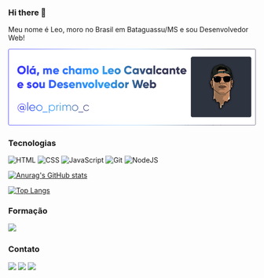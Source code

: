 ### Hi there 👋

Meu nome é Leo, moro no Brasil em Bataguassu/MS e sou Desenvolvedor Web! 

![Minha foto](https://raw.githubusercontent.com/DimyLeo/DimyLeo/main/img/Banner%201.0.png)

### Tecnologias
![HTML](https://img.shields.io/badge/HTML5-E34F26?style=for-the-badge&logo=html5&logoColor=white)
![CSS](https://img.shields.io/badge/CSS3-1572B6?style=for-the-badge&logo=css3&logoColor=white)
![JavaScript](https://img.shields.io/badge/JavaScript-323330?style=for-the-badge&logo=javascript&logoColor=F7DF1E)
![Git](https://img.shields.io/badge/GIT-E44C30?style=for-the-badge&logo=git&logoColor=white)
![NodeJS](https://img.shields.io/badge/Node.js-339933?style=for-the-badge&logo=nodedotjs&logoColor=white)

[![Anurag's GitHub stats](https://github-readme-stats.vercel.app/api?username=DimyLeo)](https://github.com/anuraghazra/github-readme-stats)

[![Top Langs](https://github-readme-stats.vercel.app/api/top-langs/?username=DimyLeo&langs_count=5)](https://github.com/anuraghazra/github-readme-stats)

### Formação
<p>
  <a href="https://github.com/betrybe"><img src="https://img.shields.io/badge/Trybe-blueviolet?color=2EBB88"></a>
</p>

### Contato
<p>
  <a href="https://www.linkedin.com/in/leo-cavalcante-701713235/"><img src="https://img.shields.io/badge/LinkedIn-0077B5?style=for-the-badge&logo=linkedin&logoColor=white"></a>
  <a href="mailto:leonardoprimoc@hotmail.com"><img src="https://img.shields.io/badge/Microsoft_Outlook-0078D4?style=for-the-badge&logo=microsoft-outlook&logoColor=white"></a>
  <a href="https://dimyleo.github.io/"><img src="https://img.shields.io/badge/website-000000?style=for-the-badge&logo=About.me&logoColor=white"></a>
</p>

<!--
**DimyLeo/DimyLeo** is a ✨ _special_ ✨ repository because its `README.md` (this file) appears on your GitHub profile.

Here are some ideas to get you started:

- 🔭 I’m currently working on ...
- 🌱 I’m currently learning ...
- 👯 I’m looking to collaborate on ...
- 🤔 I’m looking for help with ...
- 💬 Ask me about ...
- 📫 How to reach me: ...
- 😄 Pronouns: ...
- ⚡ Fun fact: ...
-->
